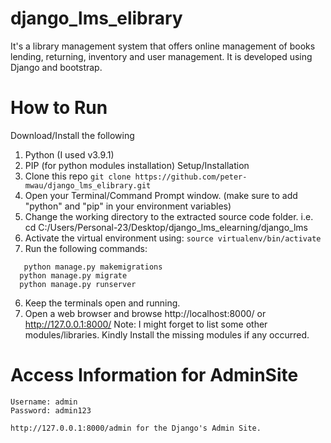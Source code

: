 # django_lms_elibrary
It's a library management system that offers online management of books lending, returning, inventory and user management. It is developed using Django and bootstrap.

# How to Run
Download/Install the following
  1. Python (I used v3.9.1)
  2. PIP (for python modules installation)
Setup/Installation
1. Clone this repo
   ``git clone https://github.com/peter-mwau/django_lms_elibrary.git ``
2. Open your Terminal/Command Prompt window. (make sure to add "python" and "pip" in your environment variables)
3. Change the working directory to the extracted source code folder. i.e. cd C:/Users/Personal-23/Desktop/django_lms_elearning/django_lms
4. Activate the virtual environment using:
   ``source virtualenv/bin/activate``
5. Run the following commands:
  ```pip install -r requirements.txt
     python manage.py makemigrations  
    python manage.py migrate
    python manage.py runserver
  ```
6. Keep the terminals open and running.
7. Open a web browser and browse http://localhost:8000/ or http://127.0.0.1:8000/
Note: I might forget to list some other modules/libraries. Kindly Install the missing modules if any occurred.

# Access Information for AdminSite
```SuperUser
Username: admin
Password: admin123
```

``http://127.0.0.1:8000/admin for the Django's Admin Site.``
